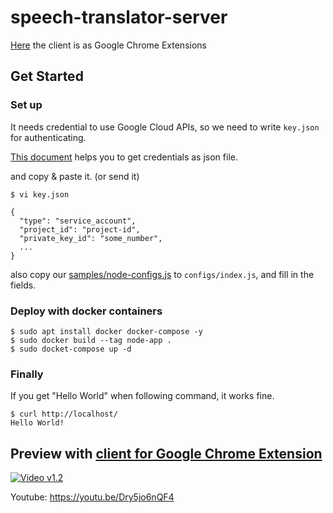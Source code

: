 # speech-translator-server

[Here](https://github.com/joonas-yoon/speech-translator) the client is as Google Chrome Extensions

## Get Started

### Set up

It needs credential to use Google Cloud APIs, so we need to write `key.json` for authenticating.

[This document](https://cloud.google.com/video-intelligence/docs/common/auth#using-api-manager) helps you to get credentials as json file.

and copy & paste it. (or send it)

```
$ vi key.json

{
  "type": "service_account",
  "project_id": "project-id",
  "private_key_id": "some_number",
  ...
}
```

also copy our [samples/node-configs.js](https://github.com/joonas-yoon/speech-translator-server/blob/master/samples/node-configs.js) to `configs/index.js`, and fill in the fields.


### Deploy with docker containers
```
$ sudo apt install docker docker-compose -y
$ sudo docker build --tag node-app .
$ sudo docket-compose up -d
```

### Finally

If you get "Hello World" when following command, it works fine.

```
$ curl http://localhost/
Hello World!
```

## Preview with [client for Google Chrome Extension](https://github.com/joonas-yoon/speech-translator)

[![Video v1.2](https://img.youtube.com/vi/Dry5jo6nQF4/0.jpg)](https://youtu.be/Dry5jo6nQF4)

Youtube: https://youtu.be/Dry5jo6nQF4
